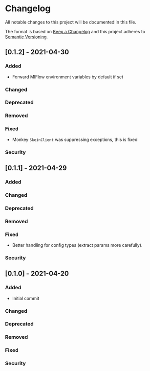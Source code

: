 # Changelog

All notable changes to this project will be documented in this file.

The format is based on [Keep a Changelog](https://keepachangelog.com/en/1.0.0/) and this project adheres to [Semantic Versioning](https://semver.org).


## [0.1.2] - 2021-04-30

### Added
- Forward MlFlow environment variables by default if set

### Changed
### Deprecated
### Removed
### Fixed
- Monkey `SkeinClient` was suppressing exceptions, this is fixed

### Security


## [0.1.1] - 2021-04-29

### Added
### Changed
### Deprecated
### Removed
### Fixed
- Better handling for config types (extract params more carefully).

### Security

## [0.1.0] - 2021-04-20

### Added
- Initial commit

### Changed
### Deprecated
### Removed
### Fixed
### Security
